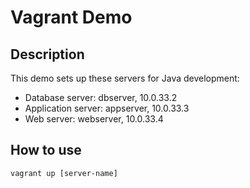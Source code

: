 Vagrant Demo
============

Description
-----------

This demo sets up these servers for Java development:

  * Database server: dbserver, 10.0.33.2
  * Application server: appserver, 10.0.33.3
  * Web server: webserver, 10.0.33.4

How to use
----------

	vagrant up [server-name]